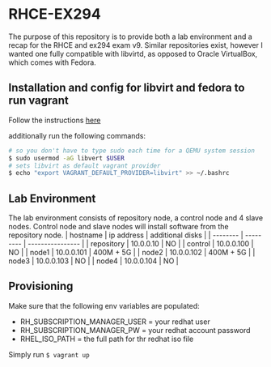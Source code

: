 # RHCE-EX294
The purpose of this repository is to provide both a lab environment and a recap for the RHCE and ex294 exam v9.
Similar repositories exist, however I wanted one fully compatible with libvirtd, as opposed to Oracle VirtualBox, which comes with Fedora.


## Installation and config for libvirt and fedora to run vagrant
Follow the instructions [here](https://vagrant-libvirt.github.io/vagrant-libvirt/)

additionally run the following commands:
```bash
# so you don't have to type sudo each time for a QEMU system session
$ sudo usermod -aG libvert $USER
# sets libvirt as default vagrant provider
$ echo "export VAGRANT_DEFAULT_PROVIDER=libvirt" >> ~/.bashrc 
```

## Lab Environment
The lab environment consists of repository node, a control node and 4 slave nodes. Control node and slave nodes will install software from the repository node.
| hostname | ip address | additional disks |
| -------- | ---------  | ---------------- |
| repository | 10.0.0.10 | NO |
| control | 10.0.0.100 | NO |
| node1 | 10.0.0.101 | 400M + 5G |
| node2 | 10.0.0.102 | 400M + 5G |
| node3 | 10.0.0.103 | NO |
| node4 | 10.0.0.104 | NO |


## Provisioning
Make sure that the following env variables are populated:
* RH_SUBSCRIPTION_MANAGER_USER = your redhat user
* RH_SUBSCRIPTION_MANAGER_PW = your redhat account password
* RHEL_ISO_PATH = the full path for thr redhat iso file 

Simply run `$ vagrant up`



